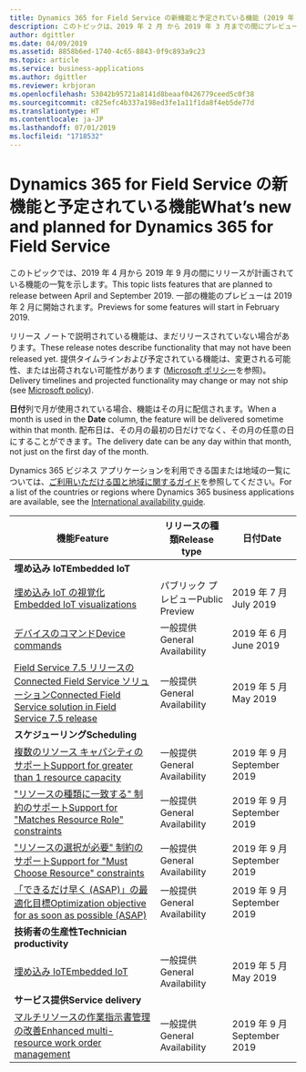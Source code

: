 ```yaml
---
title: Dynamics 365 for Field Service の新機能と予定されている機能 (2019 年 4 月)
description: このトピックは、2019 年 2 月 から 2019 年 3 月までの間にプレビューになり、2019 年 4 月から 2019 年 9 月までの間にリリース予定の機能の一覧を示します。
author: dgittler
ms.date: 04/09/2019
ms.assetid: 8858b6ed-1740-4c65-8843-0f9c893a9c23
ms.topic: article
ms.service: business-applications
ms.author: dgittler
ms.reviewer: krbjoran
ms.openlocfilehash: 53042b95721a8141d8beaaf0426779ceed5c0f38
ms.sourcegitcommit: c825efc4b337a198ed3fe1a11f1da8f4eb5de77d
ms.translationtype: HT
ms.contentlocale: ja-JP
ms.lasthandoff: 07/01/2019
ms.locfileid: "1718532"
---
```

#  <a name="whats-new-and-planned-for-dynamics-365-for-field-service"></a><span data-ttu-id="ce811-103">Dynamics 365 for Field Service の新機能と予定されている機能</span><span class="sxs-lookup"><span data-stu-id="ce811-103">What’s new and planned for Dynamics 365 for Field Service</span></span>

<span data-ttu-id="ce811-104">このトピックでは、2019 年 4 月から 2019 年 9 月の間にリリースが計画されている機能の一覧を示します。</span><span class="sxs-lookup"><span data-stu-id="ce811-104">This topic lists features that are planned to release between April and September 2019.</span></span> <span data-ttu-id="ce811-105">一部の機能のプレビューは 2019 年 2 月に開始されます。</span><span class="sxs-lookup"><span data-stu-id="ce811-105">Previews for some features will start in February 2019.</span></span>   

<span data-ttu-id="ce811-106">リリース ノートで説明されている機能は、まだリリースされていない場合があります。</span><span class="sxs-lookup"><span data-stu-id="ce811-106">These release notes describe functionality that may not have been released yet.</span></span> <span data-ttu-id="ce811-107">提供タイムラインおよび予定されている機能は、変更される可能性、または出荷されない可能性があります ([Microsoft ポリシー](https://go.microsoft.com/fwlink/p/?linkid=2007332)を参照)。</span><span class="sxs-lookup"><span data-stu-id="ce811-107">Delivery timelines and projected functionality may change or may not ship (see [Microsoft policy](https://go.microsoft.com/fwlink/p/?linkid=2007332)).</span></span>

<span data-ttu-id="ce811-108">**日付**列で月が使用されている場合、機能はその月に配信されます。</span><span class="sxs-lookup"><span data-stu-id="ce811-108">When a month is used in the **Date** column, the feature will be delivered sometime within that month.</span></span> <span data-ttu-id="ce811-109">配布日は、その月の最初の日だけでなく、その月の任意の日にすることができます。</span><span class="sxs-lookup"><span data-stu-id="ce811-109">The delivery date can be any day within that month, not just on the first day of the month.</span></span>

<span data-ttu-id="ce811-110">Dynamics 365 ビジネス アプリケーションを利用できる国または地域の一覧については、[ご利用いただける国と地域に関するガイド](https://aka.ms/dynamics_365_international_availability_deck)を参照してください。</span><span class="sxs-lookup"><span data-stu-id="ce811-110">For a list of the countries or regions where Dynamics 365 business applications are available, see the [International availability guide](https://aka.ms/dynamics_365_international_availability_deck).</span></span>



| <span data-ttu-id="ce811-111">機能</span><span class="sxs-lookup"><span data-stu-id="ce811-111">Feature</span></span>                                             | <span data-ttu-id="ce811-112">リリースの種類</span><span class="sxs-lookup"><span data-stu-id="ce811-112">Release type</span></span>         | <span data-ttu-id="ce811-113">日付</span><span class="sxs-lookup"><span data-stu-id="ce811-113">Date</span></span> |
|-----------------------------------------------------|----------------------|----------------------|
| <span data-ttu-id="ce811-114">**埋め込み IoT**</span><span class="sxs-lookup"><span data-stu-id="ce811-114">**Embedded IoT**</span></span>                     |                      |                      |
| [<span data-ttu-id="ce811-115">埋め込み IoT の視覚化</span><span class="sxs-lookup"><span data-stu-id="ce811-115">Embedded IoT visualizations</span></span>](embedded-iot-iot-central.md#embedded-iot-visualizations)                         | <span data-ttu-id="ce811-116">パブリック プレビュー</span><span class="sxs-lookup"><span data-stu-id="ce811-116">Public Preview</span></span> | <span data-ttu-id="ce811-117">2019 年 7 月</span><span class="sxs-lookup"><span data-stu-id="ce811-117">July 2019</span></span>           |
| [<span data-ttu-id="ce811-118">デバイスのコマンド</span><span class="sxs-lookup"><span data-stu-id="ce811-118">Device commands</span></span>](embedded-iot-iot-central.md#device-commands)                                     | <span data-ttu-id="ce811-119">一般提供</span><span class="sxs-lookup"><span data-stu-id="ce811-119">General Availability</span></span> | <span data-ttu-id="ce811-120">2019 年 6 月</span><span class="sxs-lookup"><span data-stu-id="ce811-120">June 2019</span></span>           |
| [<span data-ttu-id="ce811-121">Field Service 7.5 リリースの Connected Field Service ソリューション</span><span class="sxs-lookup"><span data-stu-id="ce811-121">Connected Field Service solution in Field Service 7.5 release</span></span>](embedded-iot-iot-central.md#connected-field-service-solution-in-field-service-75-release)                                 | <span data-ttu-id="ce811-122">一般提供</span><span class="sxs-lookup"><span data-stu-id="ce811-122">General Availability</span></span> | <span data-ttu-id="ce811-123">2019 年 5 月</span><span class="sxs-lookup"><span data-stu-id="ce811-123">May 2019</span></span>           |
| <span data-ttu-id="ce811-124">**スケジューリング**</span><span class="sxs-lookup"><span data-stu-id="ce811-124">**Scheduling**</span></span>                                          |                      |                      |
| [<span data-ttu-id="ce811-125">複数のリソース キャパシティのサポート</span><span class="sxs-lookup"><span data-stu-id="ce811-125">Support for greater than 1 resource capacity</span></span>](scheduling.md)         | <span data-ttu-id="ce811-126">一般提供</span><span class="sxs-lookup"><span data-stu-id="ce811-126">General Availability</span></span> | <span data-ttu-id="ce811-127">2019 年 9 月</span><span class="sxs-lookup"><span data-stu-id="ce811-127">September 2019</span></span>            |
| [<span data-ttu-id="ce811-128">"リソースの種類に一致する" 制約のサポート</span><span class="sxs-lookup"><span data-stu-id="ce811-128">Support for "Matches Resource Role" constraints</span></span>](scheduling.md)                    | <span data-ttu-id="ce811-129">一般提供</span><span class="sxs-lookup"><span data-stu-id="ce811-129">General Availability</span></span> | <span data-ttu-id="ce811-130">2019 年 9 月</span><span class="sxs-lookup"><span data-stu-id="ce811-130">September 2019</span></span>       |
| [<span data-ttu-id="ce811-131">"リソースの選択が必要" 制約のサポート</span><span class="sxs-lookup"><span data-stu-id="ce811-131">Support for "Must Choose Resource" constraints</span></span>](scheduling.md)             | <span data-ttu-id="ce811-132">一般提供</span><span class="sxs-lookup"><span data-stu-id="ce811-132">General Availability</span></span> | <span data-ttu-id="ce811-133">2019 年 9 月</span><span class="sxs-lookup"><span data-stu-id="ce811-133">September 2019</span></span>       |
| [<span data-ttu-id="ce811-134">「できるだけ早く (ASAP)」の最適化目標</span><span class="sxs-lookup"><span data-stu-id="ce811-134">Optimization objective for as soon as possible (ASAP)</span></span>](scheduling.md#optimization-objective-for-as-soon-as-possible-asap) | <span data-ttu-id="ce811-135">一般提供</span><span class="sxs-lookup"><span data-stu-id="ce811-135">General Availability</span></span> | <span data-ttu-id="ce811-136">2019 年 9 月</span><span class="sxs-lookup"><span data-stu-id="ce811-136">September 2019</span></span>            |
| <span data-ttu-id="ce811-137">**技術者の生産性**</span><span class="sxs-lookup"><span data-stu-id="ce811-137">**Technician productivity**</span></span>                             |                      |                      |
| [<span data-ttu-id="ce811-138">埋め込み IoT</span><span class="sxs-lookup"><span data-stu-id="ce811-138">Embedded IoT</span></span>](technician-productivity.md#embedded-iot)                         | <span data-ttu-id="ce811-139">一般提供</span><span class="sxs-lookup"><span data-stu-id="ce811-139">General Availability</span></span> | <span data-ttu-id="ce811-140">2019 年 5 月</span><span class="sxs-lookup"><span data-stu-id="ce811-140">May 2019</span></span>           |
| <span data-ttu-id="ce811-141">**サービス提供**</span><span class="sxs-lookup"><span data-stu-id="ce811-141">**Service delivery**</span></span>                                  |                      |                      |
| [<span data-ttu-id="ce811-142">マルチリソースの作業指示書管理の改善</span><span class="sxs-lookup"><span data-stu-id="ce811-142">Enhanced multi-resource work order management</span></span>](service-delivery.md#enhanced-multi-resource-work-order-management)       | <span data-ttu-id="ce811-143">一般提供</span><span class="sxs-lookup"><span data-stu-id="ce811-143">General Availability</span></span> | <span data-ttu-id="ce811-144">2019 年 9 月</span><span class="sxs-lookup"><span data-stu-id="ce811-144">September 2019</span></span>            |
